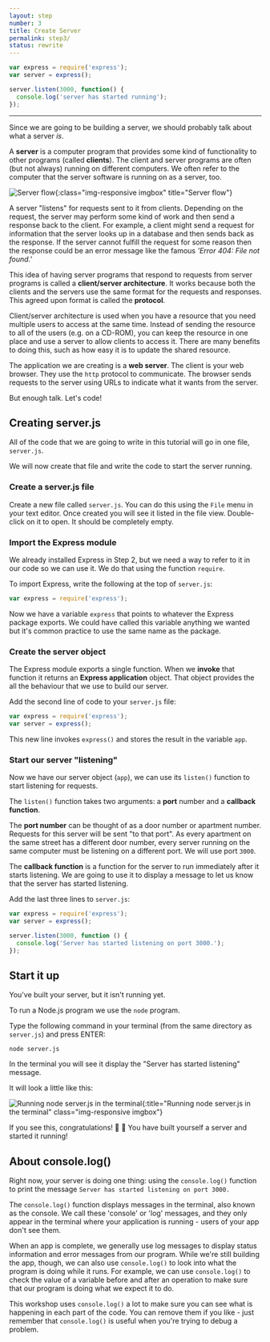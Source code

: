 ```yaml
---
layout: step
number: 3
title: Create Server
permalink: step3/
status: rewrite
---
```


```js
var express = require('express');
var server = express();

server.listen(3000, function() {
  console.log('server has started running');
});
```

***

Since we are going to be building a server, we should probably talk about what a server *is*.

A **server** is a computer program that provides some kind of functionality to other programs (called **clients**). The client and server programs are often (but not always) running on different computers.  We often refer to the computer that the server software is running on as a server, too.

![Server flow](../assets/step3-a.png){:class="img-responsive imgbox" title="Server flow"}

A server "listens" for requests sent to it from clients.  Depending on the request, the server may perform some kind of work and then send a response back to the client.  For example, a client might send a request for information that the server looks up in a database and then sends back as the response.  If the server cannot fulfill the request for some reason then the response could be an error message like the famous *'Error 404: File not found.'*  

This idea of having server programs that respond to requests from server programs is called a **client/server architecture**.  It works because both the clients and the servers use the same format for the requests and responses.  This agreed upon format is called the **protocol**.

Client/server architecture is used when you have a resource that you need multiple users to access at the same time. Instead of sending the resource to all of the users (e.g. on a CD-ROM), you can keep the resource in one place and use a server to allow clients to access it. There are many benefits to doing this, such as how easy it is to update the shared resource.

The application we are creating is a **web server**.  The client is your web browser.  They use the `http` protocol to communicate.  The browser sends requests to the server using URLs to indicate what it wants from the server.

But enough talk.  Let's code!

## Creating server.js

All of the code that we are going to write in this tutorial will go in one file,
`server.js`.  

We will now create that file and write the code to start the server running.

### Create a server.js file

Create a new file called `server.js`. You can do this using the `File` menu in your text editor. Once created you will see it listed in the file view. Double-click on it to open. It should be completely empty.

### Import the Express module

We already installed Express in Step 2, but we need a way to refer to it in our code so we can use it.  We do that using the function `require`.  

To import Express, write the following at the top of `server.js`:

```javascript
var express = require('express');
```

Now we have a variable `express` that points to whatever the Express package  exports.  We could have called this variable anything we wanted but it's common practice to use the same name as the package.

### Create the server object

The Express module exports a single function.  When we **invoke** that function it returns an **Express application** object.  That object provides the all the behaviour that we use to build our server.

Add the second line of code to your `server.js` file:

```javascript
var express = require('express');
var server = express();
```

This new line invokes `express()` and stores the result in the variable `app`.

### Start our server "listening"

Now we have our server object (`app`), we can use its `listen()` function to start listening for requests.

The `listen()` function takes two arguments: a **port** number and a **callback function**.

The **port number** can be thought of as a door number or apartment number.  Requests for this server will be sent "to that port". As every apartment on the same street has a different door number, every server running on the same computer must be listening on a different port. We will use port `3000`.

The **callback function** is a function for the server to run immediately after it starts listening.  We are going to use it to display a message to let us know that the server has started listening.

Add the last three lines to `server.js`:

```javascript
var express = require('express');
var server = express();

server.listen(3000, function () {
  console.log('Server has started listening on port 3000.');
});
```

## Start it up

You've built your server, but it isn't running yet.

To run a Node.js program we use the `node` program.

Type the following command in your terminal (from the same directory as `server.js`) and press ENTER:

```
node server.js
```

<!-- If you are using cloud9, you can also select the file `server.js` in the workspace folder tree and click the `Run` button on the top menu. -->

In the terminal you will see it display the "Server has started listening" message.

It will look a little like this:

![Running node server.js in the terminal](../assets/step3-b.png){:title="Running node server.js in the terminal" class="img-responsive imgbox"}

If you see this, congratulations! :clap: :clap: You have built yourself a server and started it running!

## About console.log()

Right now, your server is doing one thing: using the `console.log()` function to print the message `Server has started listening on port 3000.`

The `console.log()` function displays messages in the terminal, also known as the console. We call these 'console' or 'log' messages, and they only appear in the terminal where your application is running - users of your app don't see them.

When an app is complete, we generally use log messages to display status information and error messages from our program. While we're still building the app, though, we can also use `console.log()` to look into what the program is doing while it runs. For example, we can use `console.log()` to check the value of a variable before and after an operation to make sure that our program is doing what we expect it to do.

This workshop uses `console.log()` a lot to make sure you can see what is happening in each part of the code. You can remove them if you like - just remember that `console.log()` is useful when you're trying to debug a problem.
